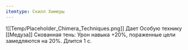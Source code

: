 ```yaml
---
itemtype: Скилл Химеры
---
```

![[Temp/Placeholder_Chimera_Techniques.png]]
Дает Особую технику [[Медуза]] Скованная тень: Урон навыка +20%, пораженные цели замедляются на 20%. Длится 1 с.
